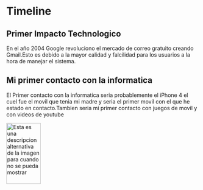 # Timeline
##  Primer Impacto Technologico 
En el año 2004 Google revoluciono el mercado de correo gratuito creando Gmail.Esto es debido a la mayor calidad y falcilidad para los usuarios a la hora de manejar el sistema.
## Mi primer contacto con la informatica
El Primer contacto con la informatica seria probablemente el iPhone 4 el cuel fue el movil que tenia mi madre y seria el primer movil con el que he estado en contacto.Tambien seria mi primer contacto con juegos de movil y con videos de youtube

<img src="https://cdn.computerhoy.com/sites/navi.axelspringer.es/public/media/image/legacy_bdt/iphone4-3.png" alt="Esta es una descripcion alternativa de la imagen para cuando no se pueda mostrar" width="90" height="160" />
